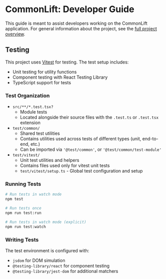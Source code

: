 # CommonLift: Developer Guide

This guide is meant to assist developers working on the CommonLift application. For general information about the
project, see the [full project overview](./docs/project-overview.md).

## Testing

This project uses [Vitest](https://vitest.dev/) for testing. The test setup includes:

- Unit testing for utility functions
- Component testing with React Testing Library
- TypeScript support for tests

### Test Organization

- `src/**/*.test.tsx?`
  - Module tests
  - Located alongside their source files with the `.test.ts` or `.test.tsx` extension
- `test/common/`
  - Shared test utilities
  - Contains utilities used across tests of different types (unit, end-to-end, etc.)
  - Can be imported via `'@test/common'`, or `'@test/common/test-module'`
- `test/vitest/`
  - Unit test utilities and helpers
  - Contains files used only for vitest unit tests
  - `test/vitest/setup.ts` - Global test configuration and setup

### Running Tests

```bash
# Run tests in watch mode
npm test

# Run tests once
npm run test:run

# Run tests in watch mode (explicit)
npm run test:watch
```

### Writing Tests

The test environment is configured with:

- `jsdom` for DOM simulation
- `@testing-library/react` for component testing
- `@testing-library/jest-dom` for additional matchers
